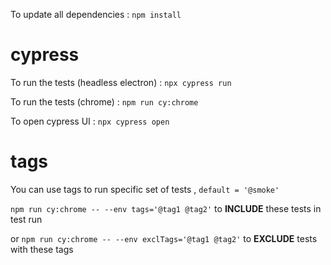 To update all dependencies : `npm install` 

# cypress

To run the tests (headless electron) : `npx cypress run`

To run the tests (chrome) : `npm run cy:chrome`

To open cypress UI : `npx cypress open`

# tags
You can use tags to run specific set of tests , `default = '@smoke'`

`npm run cy:chrome -- --env tags='@tag1 @tag2'` to **INCLUDE** these tests in test run

or `npm run cy:chrome -- --env exclTags='@tag1 @tag2'`  to **EXCLUDE** tests with these tags

